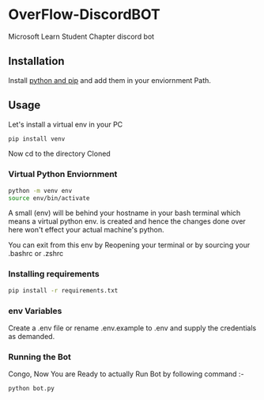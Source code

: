 # OverFlow-DiscordBOT

Microsoft Learn Student Chapter discord bot 

## Installation

Install [python and pip](https://www.python.org/downloads/) and add them in your enviornment Path. 

## Usage

Let's install a virtual env in your PC
```bash
pip install venv
```
Now cd to the directory Cloned

### Virtual Python Enviornment

```bash
python -m venv env
source env/bin/activate
```
A small (env) will be behind your hostname in your bash terminal which means a virtual python env. is created and hence the changes done over here won't effect your actual machine's python.


You can exit from this env by Reopening your terminal or by sourcing your .bashrc or .zshrc

### Installing requirements

```bash
pip install -r requirements.txt
```

### env Variables

Create a .env file or rename .env.example to .env and supply the credentials as demanded.

### Running the Bot

Congo, Now You are Ready to actually Run Bot by following command :-

```bash
python bot.py
```
